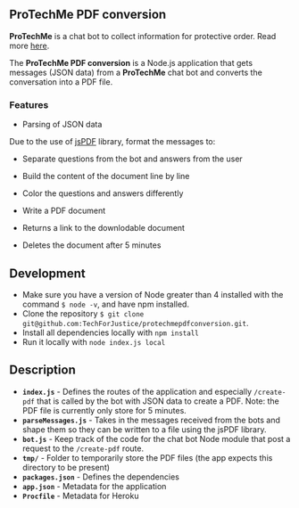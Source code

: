 ## ProTechMe PDF conversion

**ProTechMe** is a chat bot to collect information for protective order. Read more [here](https://github.com/TechForJustice/protechme).

The **ProTechMe PDF conversion** is a Node.js application that gets messages (JSON data) from a **ProTechMe** chat bot and converts the conversation into a PDF file.


### Features
* Parsing of JSON data

Due to the use of [jsPDF](http://rawgit.com/MrRio/jsPDF/master/docs/index.html) library, format the messages to:
* Separate questions from the bot and answers from the user
* Build the content of the document line by line

* Color the questions and answers differently
* Write a PDF document
* Returns a link to the downlodable document
* Deletes the document after 5 minutes


## Development
* Make sure you have a version of Node greater than 4 installed with the command `$ node -v`, and have npm installed.
* Clone the repository `$ git clone git@github.com:TechForJustice/protechmepdfconversion.git`.
* Install all dependencies locally with `npm install`
* Run it locally with `node index.js local`


## Description
* **`index.js`** - Defines the routes of the application and especially `/create-pdf` that is called by the bot with JSON data to create a PDF. Note: the PDF file is currently only store for 5 minutes.
* **`parseMessages.js`** - Takes in the messages received from the bots and shape them so they can be written to a file using the jsPDF library.
* **`bot.js`** - Keep track of the code for the chat bot Node module that post a request to the `/create-pdf` route.
* **`tmp/`** - Folder to temporarily store the PDF files (the app expects this directory to be present)
* **`packages.json`** - Defines the dependencies
* **`app.json`** - Metadata for the application
* **`Procfile`** - Metadata for Heroku
